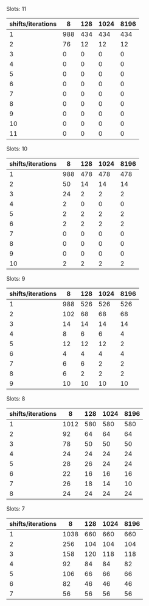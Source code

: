 

Slots: 11

| shifts/iterations | 8   | 128 | 1024 | 8196 |
|-------------------|-----|-----|------|------|
| 1                 | 988 | 434 | 434  | 434  |
| 2                 | 76  | 12  | 12   | 12   |
| 3                 | 0   | 0   | 0    | 0    |
| 4                 | 0   | 0   | 0    | 0    |
| 5                 | 0   | 0   | 0    | 0    |
| 6                 | 0   | 0   | 0    | 0    |
| 7                 | 0   | 0   | 0    | 0    |
| 8                 | 0   | 0   | 0    | 0    |
| 9                 | 0   | 0   | 0    | 0    |
| 10                | 0   | 0   | 0    | 0    |
| 11                | 0   | 0   | 0    | 0    |

Slots: 10

| shifts/iterations | 8   | 128 | 1024 | 8196 |
|-------------------|-----|-----|------|------|
| 1                 | 988 | 478 | 478  | 478  |
| 2                 | 50  | 14  | 14   | 14   |
| 3                 | 24  | 2   | 2    | 2    |
| 4                 | 2   | 0   | 0    | 0    |
| 5                 | 2   | 2   | 2    | 2    |
| 6                 | 2   | 2   | 2    | 2    |
| 7                 | 0   | 0   | 0    | 0    |
| 8                 | 0   | 0   | 0    | 0    |
| 9                 | 0   | 0   | 0    | 0    |
| 10                | 2   | 2   | 2    | 2    |
                                               

Slots: 9

| shifts/iterations | 8   | 128 | 1024 | 8196 |
|-------------------|-----|-----|------|------|
| 1                 | 988 | 526 | 526  | 526  |
| 2                 | 102 | 68  | 68   | 68   |
| 3                 | 14  | 14  | 14   | 14   |
| 4                 | 8   | 6   | 6    | 4    |
| 5                 | 12  | 12  | 12   | 2    |
| 6                 | 4   | 4   | 4    | 4    |
| 7                 | 6   | 6   | 2    | 2    |
| 8                 | 6   | 2   | 2    | 2    |
| 9                 | 10  | 10  | 10   | 10   |


Slots: 8

| shifts/iterations | 8    | 128 | 1024 | 8196 |
|-------------------|------|-----|------|------|
| 1                 | 1012 | 580 | 580  | 580  |
| 2                 | 92   | 64  | 64   | 64   |
| 3                 | 78   | 50  | 50   | 50   |
| 4                 | 24   | 24  | 24   | 24   |
| 5                 | 28   | 26  | 24   | 24   |
| 6                 | 22   | 16  | 16   | 16   |
| 7                 | 26   | 18  | 14   | 10   |
| 8                 | 24   | 24  | 24   | 24   |
    

Slots: 7                                        
                                                   
| shifts/iterations | 8    | 128 | 1024 | 8196 |   
|-------------------|------|-----|------|------|   
| 1                 | 1038 | 660 | 660  | 660  |   
| 2                 | 256  | 104 | 104  | 104  |   
| 3                 | 158  | 120 | 118  | 118  |   
| 4                 | 92   | 84  | 84   | 82   |   
| 5                 | 106  | 66  | 66   | 66   |   
| 6                 | 82   | 46  | 46   | 46   |   
| 7                 | 56   | 56  | 56   | 56   |
